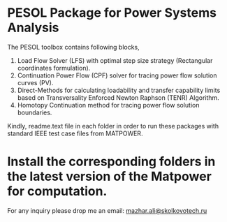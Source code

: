 # PESOL Package for Power Systems Analysis 
The PESOL toolbox contains following blocks,

1) Load Flow Solver (LFS) with optimal step size strategy (Rectangular coordinates formulation).
2) Continuation Power Flow (CPF) solver for tracing power flow solution curves (PV).
3) Direct-Methods for calculating loadability and transfer capability limits based on Transversality Enforced Newton Raphson (TENR) Algorithm.
4) Homotopy Continuation method for tracing power flow solution boundaries.

Kindly, readme.text file in each folder in order to run these packages with standard IEEE test case files from MATPOWER.

# Install the corresponding folders in the latest version of the Matpower for computation. 

For any inquiry please drop me an email:  mazhar.ali@skolkovotech.ru
